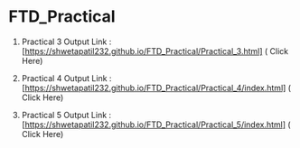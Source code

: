 # FTD_Practical

1) Practical 3 Output Link : [https://shwetapatil232.github.io/FTD_Practical/Practical_3.html] ( Click Here)

2) Practical 4 Output Link : [https://shwetapatil232.github.io/FTD_Practical/Practical_4/index.html] ( Click Here)

3) Practical 5 Output Link : [https://shwetapatil232.github.io/FTD_Practical/Practical_5/index.html] ( Click Here)
